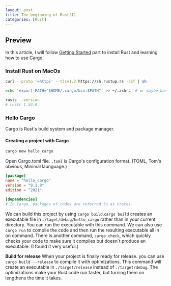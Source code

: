 ```yaml
---
layout: post
title: The beginning of Rust(1)
categories: [Rust]
---
```

## Preview
In this article, I will follow [Getting Started](https://doc.rust-lang.org/stable/book/ch01-00-getting-started.html) part to install Rust and learning how to use Cargo. 

### Install Rust on MacOs
```bash
curl --proto '=https' --tlsv1.2 https://sh.rustup.rs -sSf | sh
```
```bash
echo 'export PATH="$HOME/.cargo/bin:$PATH"' >> ~/.zshrc  # or maybe bash_profile
```
```bash
rustc --version
# rustc 1.59.0
```
### Hello Cargo
Cargo is Rust`s build system and package manager.
#### Creating a project with Cargo
```bash
cargo new hello_cargo
```
Open Cargo.toml file. `.toml` is Cargo's configuration format. (TOML, Tom's obvious, Minimal launguage.)
```toml
[package]
name = "hello_cargo"
version = "0.1.0"
edition = "2021"

[dependencies]
# In Cargo, packages of codes are referred to as crates.
```
We can build this project by using `cargo build`.`cargo build` creates an executable file in `./taget/debug/hello_cargo` rather than in your current directory. You can run the executable with this command.
We can also use `cargo run` to compile the code and then run the resulting executable all in on command.
There is another command, `cargo check`, which quickly checks your code to make sure it compiles but doesn`t produce an executable. (I found it very useful.)

**Build for release**
When your project is finally ready for release. you can use `cargo build --release` to compile it with optimizations. This command will create an executable in `./target/release` instead of `./target/debug`. The optimizations make your Rust code run faster, but turning them on lengthens the time it takes.